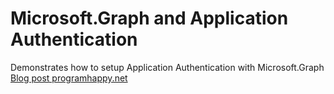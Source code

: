 ﻿# Microsoft.Graph and Application Authentication

Demonstrates how to setup Application Authentication with Microsoft.Graph [Blog post programhappy.net](https://programhappy.net/2021/02/05/microsoft-graph-and-application-authentication/)